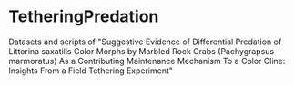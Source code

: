 # TetheringPredation
Datasets and scripts of "Suggestive Evidence of Differential Predation of Littorina saxatilis Color Morphs by Marbled Rock Crabs (Pachygrapsus marmoratus) As a Contributing Maintenance Mechanism To a Color Cline: Insights From a Field Tethering Experiment"
